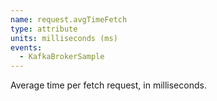 ```yaml
---
name: request.avgTimeFetch
type: attribute
units: milliseconds (ms)
events:
  - KafkaBrokerSample
---
```


Average time per fetch request, in milliseconds.